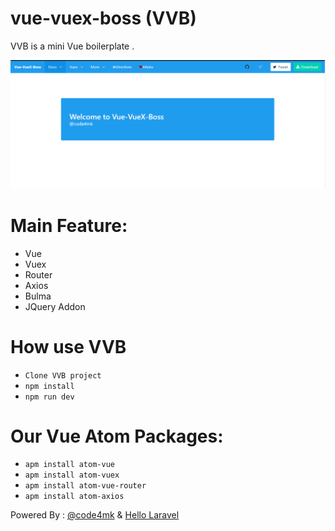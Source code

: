 # vue-vuex-boss (VVB)
VVB is a mini Vue boilerplate .

<p align="center" ><img src="src/assets/vvb.PNG"></p>

# Main Feature:

 - Vue
 - Vuex
 - Router
 - Axios
 - Bulma
 - JQuery Addon

# How use VVB

 * `Clone VVB project`
 * `npm install`
 * `npm run dev`

# Our Vue Atom Packages:
 - `apm install atom-vue`
 - `apm install atom-vuex`
 - `apm install atom-vue-router`
 - `apm install atom-axios`


Powered By : [@code4mk]('https://twitter.com/code4mk') & [Hello Laravel]('https://hellolaravel.org')

